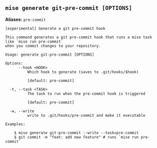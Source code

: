 ## `mise generate git-pre-commit [OPTIONS]` <Badge type="warning" text="experimental" />

**Aliases:** `pre-commit`

```text
[experimental] Generate a git pre-commit hook

This command generates a git pre-commit hook that runs a mise task like `mise run pre-commit`
when you commit changes to your repository.

Usage: generate git-pre-commit [OPTIONS]

Options:
      --hook <HOOK>
          Which hook to generate (saves to .git/hooks/$hook)
          
          [default: pre-commit]

  -t, --task <TASK>
          The task to run when the pre-commit hook is triggered
          
          [default: pre-commit]

  -w, --write
          write to .git/hooks/pre-commit and make it executable

Examples:

    $ mise generate git-pre-commit --write --task=pre-commit
    $ git commit -m "feat: add new feature" # runs `mise run pre-commit`
```
